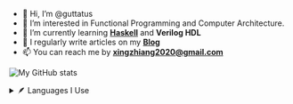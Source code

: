 - 👋 Hi, I’m @guttatus
- 👀 I’m interested in Functional Programming and Computer Architecture.
- 🌱 I’m currently learning [**Haskell**](https://www.haskell.org/) and **Verilog HDL**
- 📝 I regularly write articles on my [**Blog**](https://xzalab.top/)
- 📫 You can reach me by **xingzhiang2020@gmail.com**

![My GitHub stats](https://github-readme-stats.vercel.app/api?username=guttatus&show_icons=true&theme=material-palenight)



<details>
  <summary>
   🪶  Languages I Use
  </summary>
  <br/>
  <img src="https://github-readme-stats.vercel.app/api/top-langs/?username=guttatus&theme=material-palenight"/>
</details>
